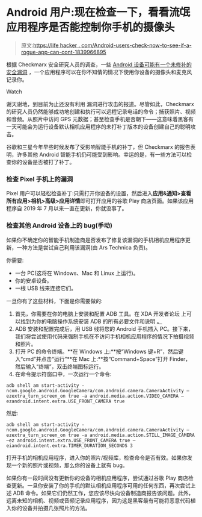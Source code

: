 # Android 用户:现在检查一下，看看流氓应用程序是否能控制你手机的摄像头

> 原文:[https://life hacker . com/Android-users-check-now-to-see-if-a-rogue-app-can-cont-1839966895](https://lifehacker.com/android-users-check-now-to-see-if-a-rogue-app-can-cont-1839966895)

根据 Checkmarx 安全研究人员的调查，一些 [Android 设备可能有一个未修补的安全漏洞](https://www.checkmarx.com/blog/how-attackers-could-hijack-your-android-camera) ，一个应用程序可以在你不知情的情况下使用你设备的摄像头和麦克风记录你。

Watch

谢天谢地，到目前为止还没有利用 漏洞进行攻击的报道。尽管如此，Checkmarx 的研究人员仍然能够成功地创建和执行可以远程记录电话的命令；捕获照片、视频和音频。从照片中访问 GPS 元数据；甚至检查手机是否朝下——这意味着黑客有一天可能会为运行设备默认相机应用程序的未打补丁版本的设备创建自己的聪明攻击。

谷歌和三星今年早些时候发布了受影响智能手机的补丁，但 Checkmarx 的报告表明，许多其他 Android 智能手机仍可能受到影响。幸运的是，有一些方法可以检查你的设备是否被打了补丁。

### 检查 Pixel 手机上的漏洞

Pixel 用户可以轻松检查补丁:只需打开你设备的设置，然后进入**应用&通知>查看所有应用>相机>高级>应用详情**即可打开应用的谷歌 Play 商店页面。如果该应用程序自 2019 年 7 月以来一直在更新，你就没事了。

### 检查其他 Android 设备上的 bug(手动)

如果你不确定你的智能手机制造商是否发布了修复该漏洞的手机相机应用程序更新，一种方法是尝试自己利用该漏洞(由 Ars Technica 负责)。

你需要:

*   一台 PC(这将在 Windows、Mac 和 Linux 上运行)。
*   你的安卓设备。
*   一根 USB 线来连接它们。

一旦你有了这些材料，下面是你需要做的:

1.  首先，你需要在你的电脑上安装和配置 ADB 工具。在 XDA 开发者论坛 上可以找到为你的电脑操作系统安装 ADB 的所有必要文件和说明 [。](https://www.xda-developers.com/install-adb-windows-macos-linux/)
2.  ADB 安装和配置完成后，用 USB 线将您的 Android 手机插入 PC。接下来，我们将尝试使用代码来强制手机在不访问手机相机应用程序的情况下拍摄视频和照片。
3.  打开 PC 的命令终端。**在 Windows 上:**按“Windows 键+R”，然后键入“cmd”并点击“运行”**在 Mac 上:**按“Command+Space”打开 Finder，然后输入“终端”，双击终端图标运行。
4.  在命令提示符窗口中，一次运行一个命令:

`adb shell am start-activity -ncom.google.android.GoogleCamera/com.android.camera.CameraActivity —ezextra_turn_screen_on true -a android.media.action.VIDEO_CAMERA —ezandroid.intent.extra.USE_FRONT_CAMERA true`

然后:

`adb shell am start-activity -ncom.google.android.GoogleCamera/com.android.camera.CameraActivity —ezextra_turn_screen_on true -a android.media.action.STILL_IMAGE_CAMERA —ez android.intent.extra.USE_FRONT_CAMERA true —eiandroid.intent.extra.TIMER_DURATION_SECONDS 3`

打开手机的相机应用程序，进入你的照片/视频库，检查命令是否有效。如果你发现一个新的照片或视频，那么你的设备上就有 bug。

如果你有一段时间没有更新你的设备的相机应用程序，尝试通过谷歌 Play 商店检查更新。一旦你安装了你的手机的默认相机应用程序可用的任何东西，再次尝试上述 ADB 命令。如果它们仍然工作，您应该尽快向设备制造商报告该问题。此外，远离未知的相机、视频或音频记录应用程序，因为这是黑客最有可能将恶意代码植入你的设备并拍摄几张照片的方法。